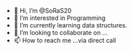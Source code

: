- 👋 Hi, I’m @SoRaS20
- 👀 I’m interested in Programming
- 🌱 I’m currently learning data structures.
- 💞️ I’m looking to collaborate on ...
- 📫 How to reach me ...via direct call

<!---
SoRaS20/SoRaS20 is a ✨ special ✨ repository because its `README.md` (this file) appears on your GitHub profile.
You can click the Preview link to take a look at your changes.
--->
